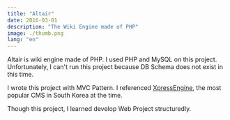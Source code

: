 ```yaml
---
title: "Altair"
date: 2016-03-01
description: "The Wiki Engine made of PHP"
image: ./thumb.png
lang: "en"
---
```

Altair is wiki engine made of PHP. I used PHP and MySQL on this project. Unfortunately, I can't run this project because DB Schema does not exist in this time.

I wrote this project with MVC Pattern. I referenced [XpressEngine](https://github.com/xpressengine/xpressengine), the most popular CMS in South Korea at the time.

Though this project, I learned develop Web Project structuredly.